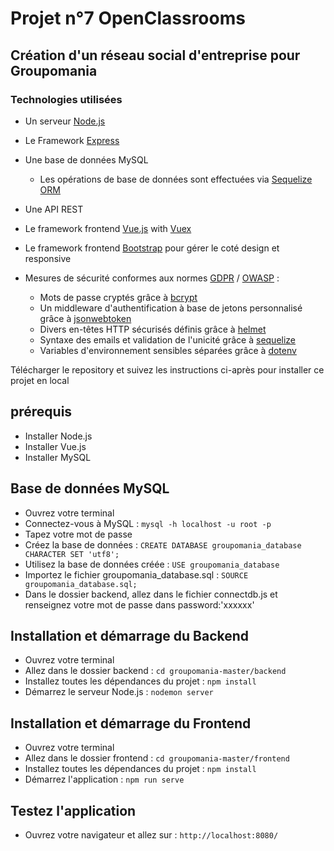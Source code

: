 # Projet n°7 OpenClassrooms

## Création d'un réseau social d'entreprise pour Groupomania

### Technologies utilisées

* Un serveur [Node.js](https://nodejs.org/en/)
* Le Framework [Express](https://expressjs.com/)
* Une base de données MySQL
    * Les opérations de base de données sont effectuées via [Sequelize ORM](https://sequelize.org/)
* Une API REST
* Le framework frontend [Vue.js](https://vuejs.org/) with [Vuex](https://vuex.vuejs.org/)
* Le framework frontend [Bootstrap](https://getbootstrap.com/) pour gérer le coté design et responsive


* Mesures de sécurité conformes aux normes [GDPR](https://www.cnil.fr/en/gdpr-developers-guide) / [OWASP](https://owasp.org/www-project-top-ten/) : 
    * Mots de passe cryptés grâce à [bcrypt](https://www.npmjs.com/package/bcrypt)
    * Un middleware d'authentification à base de jetons personnalisé grâce à [jsonwebtoken](https://www.npmjs.com/package/jsonwebtoken)
    * Divers en-têtes HTTP sécurisés définis grâce à [helmet](https://www.npmjs.com/package/helmet)
    * Syntaxe des emails et validation de l'unicité grâce à [sequelize](https://sequelize.org/)     
    * Variables d'environnement sensibles séparées grâce à [dotenv](https://www.npmjs.com/package/dotenv)      

Télécharger le repository et suivez les instructions ci-après pour installer ce projet en local

## prérequis

* Installer Node.js
* Installer Vue.js
* Installer MySQL

## Base de données MySQL

* Ouvrez votre terminal
* Connectez-vous à MySQL : `mysql -h localhost -u root -p`
* Tapez votre mot de passe 
* Créez la base de données : `CREATE DATABASE groupomania_database CHARACTER SET 'utf8';`
* Utilisez la base de données créée : `USE groupomania_database`
* Importez le fichier groupomania_database.sql : `SOURCE groupomania_database.sql;`
* Dans le dossier backend, allez dans le fichier connectdb.js et renseignez votre mot de passe dans password:'xxxxxx'

## Installation et démarrage du Backend

* Ouvrez votre terminal
* Allez dans le dossier backend : `cd groupomania-master/backend` 
* Installez toutes les dépendances du projet : `npm install`
* Démarrez le serveur Node.js : `nodemon server`

## Installation et démarrage du Frontend

* Ouvrez votre terminal
* Allez dans le dossier frontend : `cd groupomania-master/frontend` 
* Installez toutes les dépendances du projet : `npm install`
* Démarrez l'application : `npm run serve`

## Testez l'application
* Ouvrez votre navigateur et allez sur : `http://localhost:8080/`


